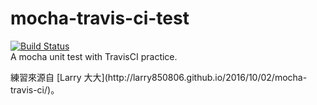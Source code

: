 # mocha-travis-ci-test
[![Build Status](https://travis-ci.org/WeiChiaChang/mocha-travis-ci-test.svg?branch=master)](https://travis-ci.org/WeiChiaChang/mocha-travis-ci-test)
<br>
A mocha unit test with TravisCI practice.
<br>
<p>練習來源自 [Larry 大大](http://larry850806.github.io/2016/10/02/mocha-travis-ci/)。</p>
